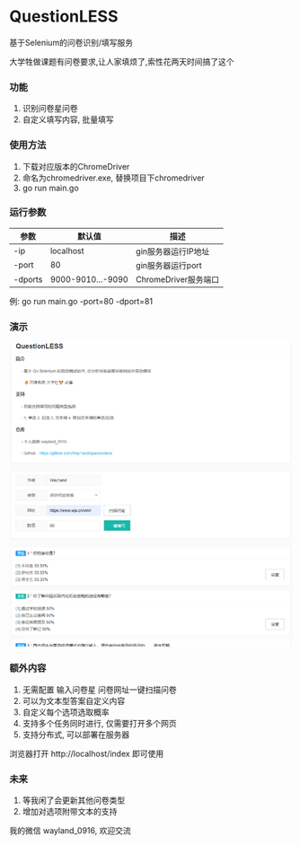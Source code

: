 # QuestionLESS
基于Selenium的问卷识别/填写服务

大学牲做课题有问卷要求,让人家填烦了,索性花两天时间搞了这个

### 功能
1. 识别问卷星问卷
2. 自定义填写内容, 批量填写

### 使用方法
1. 下载对应版本的ChromeDriver
2. 命名为chromedriver.exe, 替换项目下chromedriver
3. go run main.go

### 运行参数
|  参数   |  默认值 | 描述 |
|  ----  | ----  |  ---- |
| -ip | localhost | gin服务器运行IP地址 |
| -port | 80 | gin服务器运行port |
| -dports | 9000-9010...-9090 | ChromeDriver服务端口 |

例: go run main.go -port=80 -dport=81
  
### 演示
![image](./face.png)


### 额外内容
1. 无需配置 输入问卷星 问卷网址一键扫描问卷
2. 可以为文本型答案自定义内容
3. 自定义每个选项选取概率
4. 支持多个任务同时进行, 仅需要打开多个网页
5. 支持分布式, 可以部署在服务器
   
浏览器打开 http://localhost/index 即可使用

### 未来
1. 等我闲了会更新其他问卷类型
2. 增加对选项附带文本的支持

我的微信 wayland_0916, 欢迎交流
